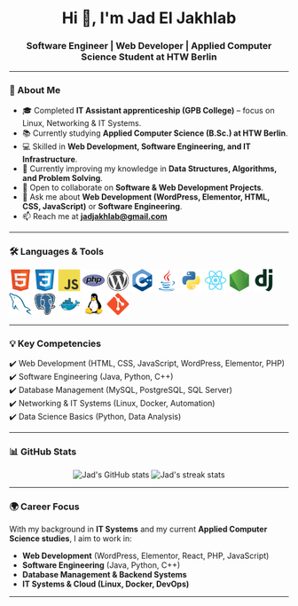 <h1 align="center">Hi 👋, I'm Jad El Jakhlab</h1>
<h3 align="center">Software Engineer | Web Developer | Applied Computer Science Student at HTW Berlin</h3>

---

### 🚀 About Me  
- 🎓 Completed **IT Assistant apprenticeship (GPB College)** – focus on Linux, Networking & IT Systems.  
- 📚 Currently studying **Applied Computer Science (B.Sc.) at HTW Berlin**.  
- 💻 Skilled in **Web Development, Software Engineering, and IT Infrastructure**.  
- 🌱 Currently improving my knowledge in **Data Structures, Algorithms, and Problem Solving**.  
- 👯 Open to collaborate on **Software & Web Development Projects**.  
- 💬 Ask me about **Web Development (WordPress, Elementor, HTML, CSS, JavaScript)** or **Software Engineering**.  
- 📫 Reach me at **jadjakhlab@gmail.com**  

---

### 🛠️ Languages & Tools  
<p align="left">
  <!-- Web -->
  <img src="https://raw.githubusercontent.com/devicons/devicon/master/icons/html5/html5-original.svg" alt="html5" width="40" height="40"/>
  <img src="https://raw.githubusercontent.com/devicons/devicon/master/icons/css3/css3-original.svg" alt="css3" width="40" height="40"/>
  <img src="https://raw.githubusercontent.com/devicons/devicon/master/icons/javascript/javascript-original.svg" alt="javascript" width="40" height="40"/>
  <img src="https://raw.githubusercontent.com/devicons/devicon/master/icons/php/php-original.svg" alt="php" width="40" height="40"/>
  <img src="https://raw.githubusercontent.com/devicons/devicon/master/icons/wordpress/wordpress-plain.svg" alt="wordpress" width="40" height="40"/>
  
  <!-- Programming -->
  <img src="https://raw.githubusercontent.com/devicons/devicon/master/icons/cplusplus/cplusplus-original.svg" alt="cplusplus" width="40" height="40"/>
  <img src="https://raw.githubusercontent.com/devicons/devicon/master/icons/java/java-original.svg" alt="java" width="40" height="40"/>
  <img src="https://raw.githubusercontent.com/devicons/devicon/master/icons/python/python-original.svg" alt="python" width="40" height="40"/>

  <!-- Frameworks -->
  <img src="https://raw.githubusercontent.com/devicons/devicon/master/icons/react/react-original.svg" alt="react" width="40" height="40"/>
  <img src="https://raw.githubusercontent.com/devicons/devicon/master/icons/nodejs/nodejs-original.svg" alt="nodejs" width="40" height="40"/>
  <img src="https://raw.githubusercontent.com/devicons/devicon/master/icons/django/django-plain.svg" alt="django" width="40" height="40"/>

  <!-- Databases -->
  <img src="https://raw.githubusercontent.com/devicons/devicon/master/icons/mysql/mysql-original.svg" alt="mysql" width="40" height="40"/>
  <img src="https://raw.githubusercontent.com/devicons/devicon/master/icons/postgresql/postgresql-original.svg" alt="postgresql" width="40" height="40"/>

  <!-- Tools -->
  <img src="https://raw.githubusercontent.com/devicons/devicon/master/icons/docker/docker-original.svg" alt="docker" width="40" height="40"/>
  <img src="https://raw.githubusercontent.com/devicons/devicon/master/icons/linux/linux-original.svg" alt="linux" width="40" height="40"/>
  <img src="https://raw.githubusercontent.com/devicons/devicon/master/icons/git/git-original.svg" alt="git" width="40" height="40"/>
</p>  

---

### 💡 Key Competencies  
✔️ Web Development (HTML, CSS, JavaScript, WordPress, Elementor, PHP)  
✔️ Software Engineering (Java, Python, C++)  
✔️ Database Management (MySQL, PostgreSQL, SQL Server)  
✔️ Networking & IT Systems (Linux, Docker, Automation)  
✔️ Data Science Basics (Python, Data Analysis)  

---

### 📊 GitHub Stats  
<p align="center">
  <img src="https://github-readme-stats.vercel.app/api?username=eljakj&show_icons=true&theme=tokyonight" alt="Jad's GitHub stats" height="180"/>
  <img src="https://github-readme-streak-stats.herokuapp.com/?user=eljakj&theme=tokyonight" alt="Jad's streak stats" height="180"/>
</p>

---

### 🌍 Career Focus  
With my background in **IT Systems** and my current **Applied Computer Science studies**, I aim to work in:  
- **Web Development** (WordPress, Elementor, React, PHP, JavaScript)  
- **Software Engineering** (Java, Python, C++)  
- **Database Management & Backend Systems**  
- **IT Systems & Cloud (Linux, Docker, DevOps)**  

---
